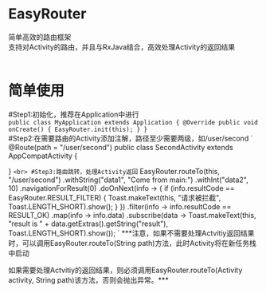 # EasyRouter
简单高效的路由框架<br>
支持对Activity的路由，并且与RxJava结合，高效处理Activity的返回结果<br><br>

简单使用
=======
#Step1:初始化，推荐在Application中进行  
`
public class MyApplication extends Application {
  @Override
  public void onCreate() {
    EasyRouter.init(this);
  }
}
`
<br>
#Step2:在需要路由的Activity添加注解，路径至少需要两级，如/user/second
`
@Route(path = "/user/second")
public class SecondActivity extends AppCompatActivity {

}
`
<br>
#Step3:路由跳转，处理Activity返回
`
EasyRouter.routeTo(this, "/user/second")
                .withString("data1", "Come from main:")
                .withInt("data2", 10)
                .navigationForResult(0)
                .doOnNext(info -> {
                    if (info.resultCode == EasyRouter.RESULT_FILTER) {
                        Toast.makeText(this, "请求被拦截", Toast.LENGTH_SHORT).show();
                    }
                })
                .filter(info -> info.resultCode == RESULT_OK)
                .map(info -> info.data)
                .subscribe(data -> Toast.makeText(this, "result is " + data.getExtras().getString("result"),
                                      Toast.LENGTH_SHORT).show());
`
***注意，如果不需要处理Actvitiy返回结果时，可以调用EasyRouter.routeTo(String path)方法，此时Activity将在新任务栈中启动  

如果需要处理Actvitiy的返回结果，则必须调用EasyRouter.routeTo(Activity activity, String path)该方法，否则会抛出异常。***
